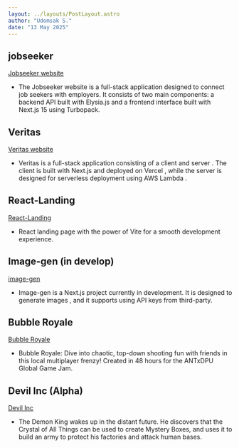 ```yaml
---
layout: ../layouts/PostLayout.astro
author: "Udomsak S."
date: "13 May 2025"
---
```


<!-- # Heading Level 1 -->

## jobseeker

[Jobseeker website](https://github.com/UdomUdom/tp-jobseeker)

- The Jobseeker website is a full-stack application designed to connect job seekers with employers. It consists of two main components: a backend API built with Elysia.js and a frontend interface built with Next.js 15 using Turbopack.

## Veritas

[Veritas website](https://github.com/UdomUdom/veritas)

- Veritas is a full-stack application consisting of a client and server . The client is built with Next.js and deployed on Vercel , while the server is designed for serverless deployment using AWS Lambda .

## React-Landing

[React-Landing](https://github.com/UdomUdom/react-landing)

- React landing page with the power of Vite for a smooth development experience.

## Image-gen (in develop)

[image-gen](https://github.com/UdomUdom/image-gen)

- Image-gen is a Next.js project currently in development. It is designed to generate images , and it supports using API keys from third-party.

## Bubble Royale

[Bubble Royale](https://slost.itch.io/bubble-royale)

- Bubble Royale: Dive into chaotic, top-down shooting fun with friends in this local multiplayer frenzy! Created in 48 hours for the ANTxDPU Global Game Jam.

## Devil Inc (Alpha)

[Devil Inc](https://slost.itch.io/devil-inc)

- The Demon King wakes up in the distant future. He discovers that the Crystal of All Things can be used to create Mystery Boxes, and uses it to build an army to protect his factories and attack human bases.
